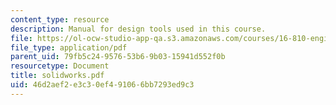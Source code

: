 ```yaml
---
content_type: resource
description: Manual for design tools used in this course.
file: https://ol-ocw-studio-app-qa.s3.amazonaws.com/courses/16-810-engineering-design-and-rapid-prototyping-january-iap-2007/46d2aef2e3c30ef491066bb7293ed9c3_solidworks.pdf
file_type: application/pdf
parent_uid: 79fb5c24-9576-53b6-9b03-15941d552f0b
resourcetype: Document
title: solidworks.pdf
uid: 46d2aef2-e3c3-0ef4-9106-6bb7293ed9c3
---
```

